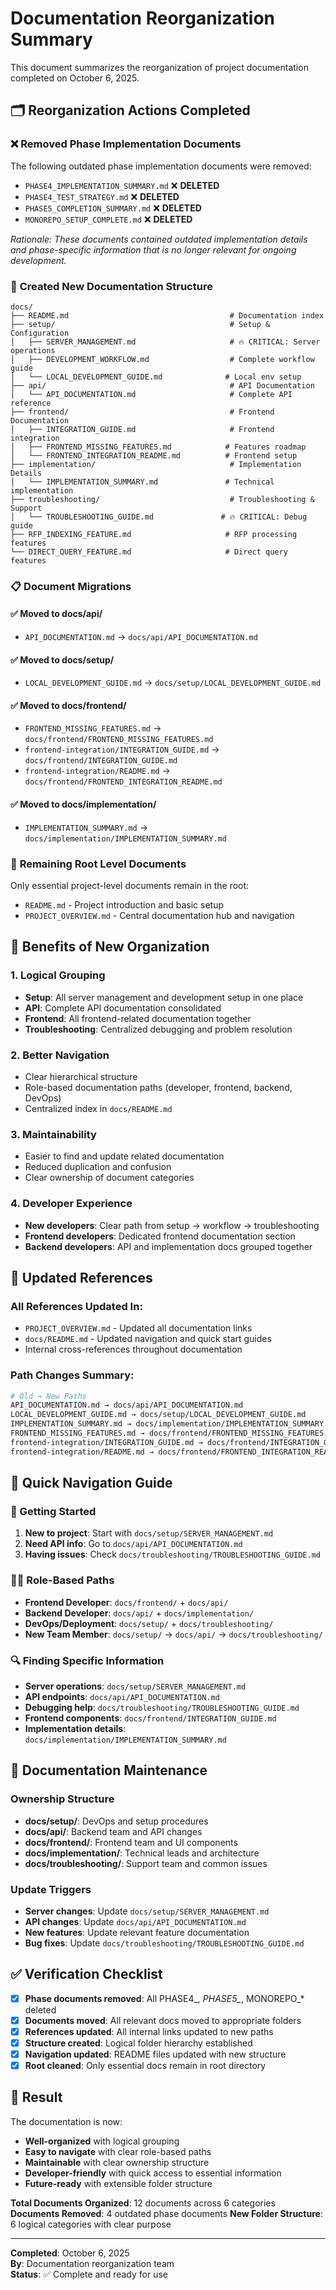 # Documentation Reorganization Summary

This document summarizes the reorganization of project documentation completed on October 6, 2025.

## 🗂️ **Reorganization Actions Completed**

### ❌ **Removed Phase Implementation Documents**
The following outdated phase implementation documents were removed:
- `PHASE4_IMPLEMENTATION_SUMMARY.md` ❌ **DELETED**
- `PHASE4_TEST_STRATEGY.md` ❌ **DELETED** 
- `PHASE5_COMPLETION_SUMMARY.md` ❌ **DELETED**
- `MONOREPO_SETUP_COMPLETE.md` ❌ **DELETED**

*Rationale: These documents contained outdated implementation details and phase-specific information that is no longer relevant for ongoing development.*

### 📁 **Created New Documentation Structure**
```
docs/
├── README.md                                    # Documentation index
├── setup/                                       # Setup & Configuration
│   ├── SERVER_MANAGEMENT.md                     # 🔥 CRITICAL: Server operations
│   ├── DEVELOPMENT_WORKFLOW.md                  # Complete workflow guide
│   └── LOCAL_DEVELOPMENT_GUIDE.md              # Local env setup
├── api/                                         # API Documentation
│   └── API_DOCUMENTATION.md                     # Complete API reference
├── frontend/                                    # Frontend Documentation
│   ├── INTEGRATION_GUIDE.md                     # Frontend integration
│   ├── FRONTEND_MISSING_FEATURES.md            # Features roadmap
│   └── FRONTEND_INTEGRATION_README.md          # Frontend setup
├── implementation/                              # Implementation Details
│   └── IMPLEMENTATION_SUMMARY.md               # Technical implementation
├── troubleshooting/                             # Troubleshooting & Support
│   └── TROUBLESHOOTING_GUIDE.md               # 🔥 CRITICAL: Debug guide
├── RFP_INDEXING_FEATURE.md                     # RFP processing features
└── DIRECT_QUERY_FEATURE.md                     # Direct query features
```

### 📋 **Document Migrations**

#### ✅ **Moved to docs/api/**
- `API_DOCUMENTATION.md` → `docs/api/API_DOCUMENTATION.md`

#### ✅ **Moved to docs/setup/**
- `LOCAL_DEVELOPMENT_GUIDE.md` → `docs/setup/LOCAL_DEVELOPMENT_GUIDE.md`

#### ✅ **Moved to docs/frontend/**
- `FRONTEND_MISSING_FEATURES.md` → `docs/frontend/FRONTEND_MISSING_FEATURES.md`
- `frontend-integration/INTEGRATION_GUIDE.md` → `docs/frontend/INTEGRATION_GUIDE.md`
- `frontend-integration/README.md` → `docs/frontend/FRONTEND_INTEGRATION_README.md`

#### ✅ **Moved to docs/implementation/**
- `IMPLEMENTATION_SUMMARY.md` → `docs/implementation/IMPLEMENTATION_SUMMARY.md`

### 📄 **Remaining Root Level Documents**
Only essential project-level documents remain in the root:
- `README.md` - Project introduction and basic setup
- `PROJECT_OVERVIEW.md` - Central documentation hub and navigation

## 🎯 **Benefits of New Organization**

### **1. Logical Grouping**
- **Setup**: All server management and development setup in one place
- **API**: Complete API documentation consolidated
- **Frontend**: All frontend-related documentation together
- **Troubleshooting**: Centralized debugging and problem resolution

### **2. Better Navigation**
- Clear hierarchical structure
- Role-based documentation paths (developer, frontend, backend, DevOps)
- Centralized index in `docs/README.md`

### **3. Maintainability**
- Easier to find and update related documentation
- Reduced duplication and confusion
- Clear ownership of document categories

### **4. Developer Experience**
- **New developers**: Clear path from setup → workflow → troubleshooting
- **Frontend developers**: Dedicated frontend documentation section
- **Backend developers**: API and implementation docs grouped together

## 🔄 **Updated References**

### **All References Updated In:**
- `PROJECT_OVERVIEW.md` - Updated all documentation links
- `docs/README.md` - Updated navigation and quick start guides
- Internal cross-references throughout documentation

### **Path Changes Summary:**
```bash
# Old → New Paths
API_DOCUMENTATION.md → docs/api/API_DOCUMENTATION.md
LOCAL_DEVELOPMENT_GUIDE.md → docs/setup/LOCAL_DEVELOPMENT_GUIDE.md
IMPLEMENTATION_SUMMARY.md → docs/implementation/IMPLEMENTATION_SUMMARY.md
FRONTEND_MISSING_FEATURES.md → docs/frontend/FRONTEND_MISSING_FEATURES.md
frontend-integration/INTEGRATION_GUIDE.md → docs/frontend/INTEGRATION_GUIDE.md
frontend-integration/README.md → docs/frontend/FRONTEND_INTEGRATION_README.md
```

## 📖 **Quick Navigation Guide**

### **🚀 Getting Started**
1. **New to project**: Start with `docs/setup/SERVER_MANAGEMENT.md`
2. **Need API info**: Go to `docs/api/API_DOCUMENTATION.md`
3. **Having issues**: Check `docs/troubleshooting/TROUBLESHOOTING_GUIDE.md`

### **👩‍💻 Role-Based Paths**
- **Frontend Developer**: `docs/frontend/` + `docs/api/`
- **Backend Developer**: `docs/api/` + `docs/implementation/`
- **DevOps/Deployment**: `docs/setup/` + `docs/troubleshooting/`
- **New Team Member**: `docs/setup/` → `docs/api/` → `docs/troubleshooting/`

### **🔍 Finding Specific Information**
- **Server operations**: `docs/setup/SERVER_MANAGEMENT.md`
- **API endpoints**: `docs/api/API_DOCUMENTATION.md`
- **Debugging help**: `docs/troubleshooting/TROUBLESHOOTING_GUIDE.md`
- **Frontend components**: `docs/frontend/INTEGRATION_GUIDE.md`
- **Implementation details**: `docs/implementation/IMPLEMENTATION_SUMMARY.md`

## 📝 **Documentation Maintenance**

### **Ownership Structure**
- **docs/setup/**: DevOps and setup procedures
- **docs/api/**: Backend team and API changes
- **docs/frontend/**: Frontend team and UI components
- **docs/implementation/**: Technical leads and architecture
- **docs/troubleshooting/**: Support team and common issues

### **Update Triggers**
- **Server changes**: Update `docs/setup/SERVER_MANAGEMENT.md`
- **API changes**: Update `docs/api/API_DOCUMENTATION.md`
- **New features**: Update relevant feature documentation
- **Bug fixes**: Update `docs/troubleshooting/TROUBLESHOOTING_GUIDE.md`

## ✅ **Verification Checklist**

- [x] **Phase documents removed**: All PHASE4_*, PHASE5_*, MONOREPO_* deleted
- [x] **Documents moved**: All relevant docs moved to appropriate folders
- [x] **References updated**: All internal links updated to new paths
- [x] **Structure created**: Logical folder hierarchy established
- [x] **Navigation updated**: README files updated with new structure
- [x] **Root cleaned**: Only essential docs remain in root directory

## 🎉 **Result**

The documentation is now:
- **Well-organized** with logical grouping
- **Easy to navigate** with clear role-based paths
- **Maintainable** with clear ownership structure
- **Developer-friendly** with quick access to essential information
- **Future-ready** with extensible folder structure

**Total Documents Organized**: 12 documents across 6 categories
**Documents Removed**: 4 outdated phase documents
**New Folder Structure**: 6 logical categories with clear purpose

---

**Completed**: October 6, 2025  
**By**: Documentation reorganization team  
**Status**: ✅ Complete and ready for use